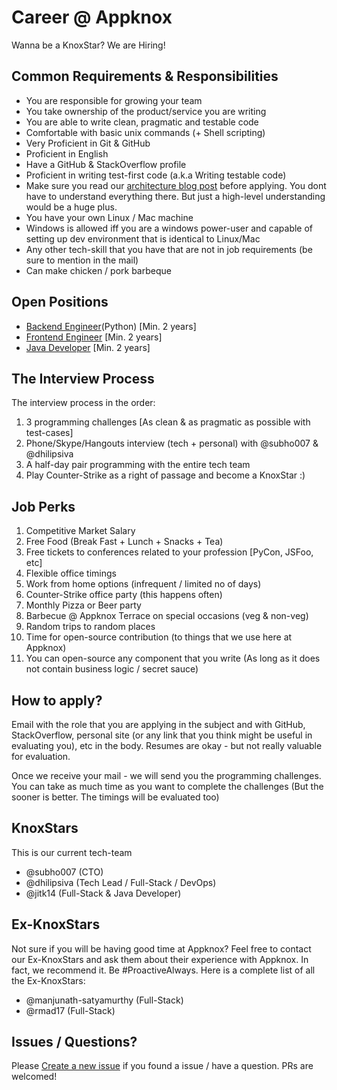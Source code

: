 # Career @ Appknox

Wanna be a KnoxStar? We are Hiring!


## Common Requirements & Responsibilities

* You are responsible for growing your team
* You take ownership of the product/service you are writing
* You are able to write clean, pragmatic and testable code
* Comfortable with basic unix commands (+ Shell scripting)
* Very Proficient in Git & GitHub
* Proficient in English
* Have a GitHub & StackOverflow profile
* Proficient in writing test-first code (a.k.a Writing testable code)
* Make sure you read our [architecture blog post](http://dhilipsiva.com/2015/01/26/architecture-at-appknox.html) before applying. You dont have to understand everything there. But just a high-level understanding would be a huge plus.
* You have your own Linux / Mac machine
* Windows is allowed iff you are a windows power-user and capable of setting up dev environment that is identical to Linux/Mac
* Any other tech-skill that you have that are not in job requirements (be sure to mention in the mail)
* Can make chicken / pork barbeque


## Open Positions

* [Backend Engineer](https://github.com/appknox/careers/blob/master/backend-engineer.md)(Python) [Min. 2 years]
* [Frontend Engineer](https://github.com/appknox/careers/blob/master/frontend-engineer.md) [Min. 2 years]
* [Java Developer](https://github.com/appknox/careers/blob/master/java-developer.md) [Min. 2 years]


## The Interview Process

The interview process in the order:

1. 3 programming challenges [As clean & as pragmatic as possible with test-cases]
1. Phone/Skype/Hangouts interview (tech + personal) with @subho007 & @dhilipsiva
1. A half-day pair programming with the entire tech team
1. Play Counter-Strike as a right of passage and become a KnoxStar :)


## Job Perks

1. Competitive Market Salary
1. Free Food (Break Fast + Lunch + Snacks + Tea)
1. Free tickets to conferences related to your profession [PyCon, JSFoo, etc]
1. Flexible office timings
1. Work from home options (infrequent / limited no of days)
1. Counter-Strike office party (this happens often)
1. Monthly Pizza or Beer party
1. Barbecue @ Appknox Terrace on special occasions (veg & non-veg)
1. Random trips to random places
1. Time for open-source contribution (to things that we use here at Appknox)
1. You can open-source any component that you write (As long as it does not contain business logic / secret sauce)


## How to apply?

Email with the role that you are applying in the subject and with GitHub, StackOverflow, personal site (or any link that you think might be useful in evaluating you), etc in the body. Resumes are okay - but not really valuable for evaluation.

Once we receive your mail - we will send you the programming challenges. You can take as much time as you want to complete the challenges (But the sooner is better. The timings will be evaluated too)


## KnoxStars

This is our current tech-team

* @subho007 (CTO)
* @dhilipsiva (Tech Lead / Full-Stack / DevOps)
* @jitk14 (Full-Stack & Java Developer)


## Ex-KnoxStars

Not sure if you will be having good time at Appknox? Feel free to contact our Ex-KnoxStars and ask them about their experience with Appknox. In fact, we recommend it. Be #ProactiveAlways. Here is a complete list of all the Ex-KnoxStars:

* @manjunath-satyamurthy (Full-Stack)
* @rmad17 (Full-Stack)


## Issues / Questions?

Please [Create a new issue](https://github.com/appknox/careers/issues/new) if you found a issue / have a question. PRs are welcomed!
